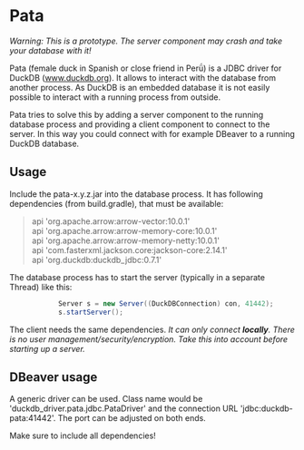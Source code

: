 # Pata

*Warning: This is a prototype. The server component may crash and take your database with it!*

Pata (female duck in Spanish or close friend in Perǘ) is a JDBC driver for DuckDB (www.duckdb.org). It allows to interact with the database from another process. As DuckDB is an embedded database it is not easily possible to interact with a running process from outside.

Pata tries to solve this by adding a server component to the running database process and providing a client component to connect to the server. In this way you could connect with for example DBeaver to a running DuckDB database.

## Usage

Include the pata-x.y.z.jar into the database process. It has following dependencies (from build.gradle), that must be available:
>    api 'org.apache.arrow:arrow-vector:10.0.1'  
>    api 'org.apache.arrow:arrow-memory-core:10.0.1'  
>    api 'org.apache.arrow:arrow-memory-netty:10.0.1'  
>    api 'com.fasterxml.jackson.core:jackson-core:2.14.1'  
>    api 'org.duckdb:duckdb_jdbc:0.7.1'  

The database process has to start the server (typically in a separate Thread) like this:
```java
			Server s = new Server((DuckDBConnection) con, 41442);		
			s.startServer();
```

The client needs the same dependencies. 
*It can only connect **locally**. There is no user management/security/encryption. Take this into account before starting up a server.*

## DBeaver usage

A generic driver can be used. Class name would be 'duckdb_driver.pata.jdbc.PataDriver' and the connection URL 'jdbc:duckdb-pata:41442'. The port can be adjusted on both ends.

Make sure to include all dependencies!
